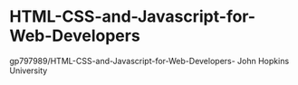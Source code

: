 # HTML-CSS-and-Javascript-for-Web-Developers
 gp797989/HTML-CSS-and-Javascript-for-Web-Developers- John Hopkins University
